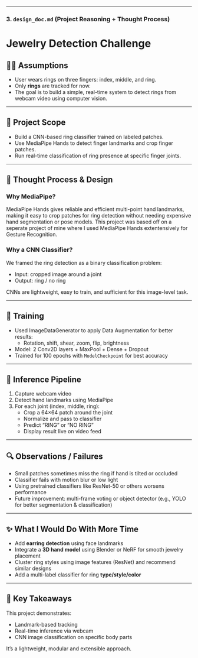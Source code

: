 
---

### 3. **`design_doc.md` (Project Reasoning + Thought Process)**




# Jewelry Detection Challenge

## 👩‍💻 Assumptions

- User wears rings on three fingers: index, middle, and ring.
- Only **rings** are tracked for now.
- The goal is to build a simple, real-time system to detect rings from webcam video using computer vision.

---

## 🎯 Project Scope

- Build a CNN-based ring classifier trained on labeled patches.
- Use MediaPipe Hands to detect finger landmarks and crop finger patches.
- Run real-time classification of ring presence at specific finger joints.

---

## 🧠 Thought Process & Design

### Why MediaPipe?
MediaPipe Hands gives reliable and efficient multi-point hand landmarks, making it easy to crop patches for ring detection without needing expensive hand segmentation or pose models.
This project was based off on a seperate project of mine where I used MediaPipe Hands extentensively for Gesture Recognition.

### Why a CNN Classifier?
We framed the ring detection as a binary classification problem:
- Input: cropped image around a joint
- Output: ring / no ring

CNNs are lightweight, easy to train, and sufficient for this image-level task.

---

## 🔁 Training

- Used ImageDataGenerator to apply Data Augmentation for better results:
  - Rotation, shift, shear, zoom, flip, brightness
- Model: 2 Conv2D layers + MaxPool + Dense + Dropout
- Trained for 100 epochs with `ModelCheckpoint` for best accuracy

---

## 🎥 Inference Pipeline

1. Capture webcam video
2. Detect hand landmarks using MediaPipe
3. For each joint (index, middle, ring):
   - Crop a 64×64 patch around the joint
   - Normalize and pass to classifier
   - Predict “RING” or “NO RING”
   - Display result live on video feed

---

## 🔍 Observations / Failures

- Small patches sometimes miss the ring if hand is tilted or occluded
- Classifier fails with motion blur or low light
- Using pretrained classifiers like ResNet-50 or others worsens performance
- Future improvement: multi-frame voting or object detector (e.g., YOLO for better segmentation & classification)

---

## ✨ What I Would Do With More Time

- Add **earring detection** using face landmarks
- Integrate a **3D hand model** using Blender or NeRF for smooth jewelry placement
- Cluster ring styles using image features (ResNet) and recommend similar designs
- Add a multi-label classifier for ring **type/style/color**

---

## 📌 Key Takeaways

This project demonstrates:
- Landmark-based tracking
- Real-time inference via webcam
- CNN image classification on specific body parts

It’s a lightweight, modular  and extensible approach.
